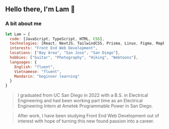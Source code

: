 ## Hello there, I'm Lam 👋

<!--

- 🔭 I’m currently working on ...
- 🌱 I’m currently learning ...
- 👯 I’m looking to collaborate on ...
- 🤔 I’m looking for help with ...
- 💬 Ask me about ...
- 📫 How to reach me: ...
- ⚡ Fun fact: ...
-->

### A bit about me
```javascript
let Lam = {
  code: [JavaScript, TypeScript, HTML, CSS],
  technologies: [React, NextJS, TailwindCSS, Prisma, Linux, Figma, Mapbox],
  interests: "Front End Web Development",
  locations: ["Bay Area", "San Jose", "San Diego"],
  hobbies: ["Guitar", "Photography", "Hiking", "Webtoons"],
  languages: {
    English: "fluent",
    Vietnamese: "fluent",
    Mandarin: "beginner learning"
  }
}
```

> I graduated from UC San Diego in 2022 with a B.S. in Electrical Engineering and had been 
  working part time as an Electrical Engineering Intern at Ametek Programmable Power in San Diego.

> After work, I have been studying Front End Web Development out of interest with hope of turning
  this new found passion into a career.
